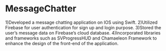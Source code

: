 # MessageChatter


1)Developed a message chatting application on IOS using Swift.
2)Utilized Firebase for user authentication for sign up and login purpose.
3)Stored the user’s message data on Firebase’s cloud database.
4)Incorporated libraries and frameworks such as SVProgressHUD and Chamaeleon Framework to enhance the design of the front-end of the application.
